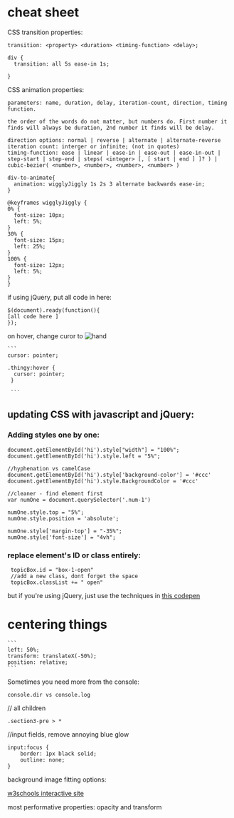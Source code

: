 # cheat sheet

CSS transition properties:
  ```
  transition: <property> <duration> <timing-function> <delay>;

  div {
    transition: all 5s ease-in 1s;
    
  }
  ```
 
CSS animation properties:
  ```
  parameters: name, duration, delay, iteration-count, direction, timing function.
  
  the order of the words do not matter, but numbers do. First number it finds will always be duration, 2nd number it finds will be delay.
  
  direction options: normal | reverse | alternate | alternate-reverse
  iteration count: interger or infinite; (not in quotes)
  timing-function: ease | linear | ease-in | ease-out | ease-in-out | step-start | step-end | steps( <integer> [, [ start | end ] ]? ) | cubic-bezier( <number>, <number>, <number>, <number> )
  
  div-to-animate{
    animation: wigglyJiggly 1s 2s 3 alternate backwards ease-in;
  }
  
  @keyframes wigglyJiggly {
  0% {
    font-size: 10px;
    left: 5%;
  }
  30% {
    font-size: 15px;
    left: 25%;
  }
  100% {
    font-size: 12px;
    left: 5%;
  }
}
  ```

if using jQuery, put all code in here:
  ```
  $(document).ready(function(){ 
  [all code here ] 
  });
  ```

on hover, change curor to ![hand](https://i-msdn.sec.s-msft.com/dynimg/IC210310.png)

    ```
    cursor: pointer;

    .thingy:hover {
      cursor: pointer;
     }
     
     ```



## updating CSS with javascript and jQuery:

### Adding styles one by one:

  ```
  document.getElementById('hi').style["width"] = "100%";
  document.getElementById('hi').style.left = "5%";
 
  //hyphenation vs camelCase
  document.getElementById('hi').style['background-color'] = '#ccc'
  document.getElementById('hi').style.BackgroundColor = '#ccc'
  ```


  ```
  //cleaner - find element first
  var numOne = document.querySelector('.num-1')

  numOne.style.top = "5%";
  numOne.style.position = 'absolute';
  
  numOne.style['margin-top'] = "-35%";
  numOne.style['font-size'] = "4vh";

   ```
### replace element's ID or class entirely:
 ```
  topicBox.id = "box-1-open"
  //add a new class, dont forget the space
  topicBox.classList += " open"

  ```
  but if you're using jQuery, just use the techniques in [this codepen](http://codepen.io/evejweinberg/pen/oByXXQ)
  
  
# centering things
  
    ```
    left: 50%;
    transform: translateX(-50%);
    position: relative;
    ```
    
      
    

Sometimes you need more from the console:

```console.dir vs console.log```


  


// all children
```
.section3-pre > *
```


//input fields, remove annoying blue glow
```
input:focus {
    border: 1px black solid;
    outline: none;
}

```

background image fitting options:

[w3schools interactive site](http://www.w3schools.com/cssref/playit.asp?filename=playcss_background-size&preval=contain)


most performative properties: opacity and transform
